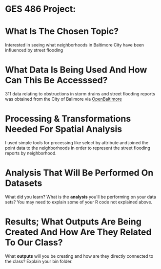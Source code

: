 # GES 486 Project: 

# What Is The Chosen Topic?
Interested in seeing what neighborhoods in Baltimore City have been influenced by street flooding

# What Data Is Being Used And How Can This Be Accesssed?
311 data relating to obstructions in storm drains and street flooding reports was obtained from the City of Balimore via [OpenBaltimore](https://data.baltimorecity.gov)

# Processing & Transformations Needed For Spatial Analysis
I used simple tools for processing like select by attribute and joined the point data to the neighborhoods in order to represent the street flooding reports by neighborhood.

# Analysis That Will Be Performed On Datasets
What did you learn? What is the **analysis** you'll be performing on your data sets? You may need to explain some of your R code not explained above.

# Results; What Outputs Are Being Created And How Are They Related To Our Class?
What **outputs** will you be creating and how are they directly connected to the class? Explain your bin folder.
